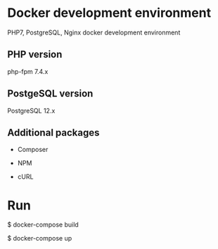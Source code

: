 # Docker development environment

PHP7, PostgreSQL, Nginx  docker development environment

## PHP version

php-fpm 7.4.x

## PostgeSQL version

PostgreSQL 12.x

## Additional packages

- Composer

- NPM

- cURL

# Run

$ docker-compose build

$ docker-compose up
